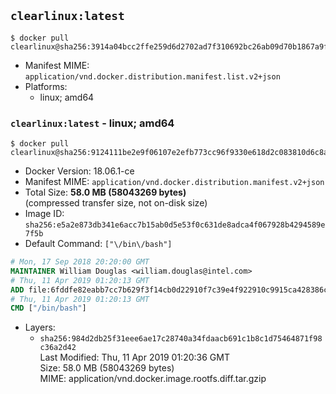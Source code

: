 ## `clearlinux:latest`

```console
$ docker pull clearlinux@sha256:3914a04bcc2ffe259d6d2702ad7f310692bc26ab09d70b1867a9f0770527f1af
```

-	Manifest MIME: `application/vnd.docker.distribution.manifest.list.v2+json`
-	Platforms:
	-	linux; amd64

### `clearlinux:latest` - linux; amd64

```console
$ docker pull clearlinux@sha256:9124111be2e9f06107e2efb773cc96f9330e618d2c083810d6c8a4244355a6b9
```

-	Docker Version: 18.06.1-ce
-	Manifest MIME: `application/vnd.docker.distribution.manifest.v2+json`
-	Total Size: **58.0 MB (58043269 bytes)**  
	(compressed transfer size, not on-disk size)
-	Image ID: `sha256:e5a2e873db341e6acc7b15ab0d5e53f0c631de8adca4f067928b4294589e7f5b`
-	Default Command: `["\/bin\/bash"]`

```dockerfile
# Mon, 17 Sep 2018 20:20:00 GMT
MAINTAINER William Douglas <william.douglas@intel.com>
# Thu, 11 Apr 2019 01:20:13 GMT
ADD file:6fddfe82eabb7cc7b629f3f14cb0d22910f7c39e4f922910c9915ca428386c03 in / 
# Thu, 11 Apr 2019 01:20:13 GMT
CMD ["/bin/bash"]
```

-	Layers:
	-	`sha256:984d2db25f31eee6ae17c28740a34fdaacb691c1b8c1d75464871f98c36a2d42`  
		Last Modified: Thu, 11 Apr 2019 01:20:36 GMT  
		Size: 58.0 MB (58043269 bytes)  
		MIME: application/vnd.docker.image.rootfs.diff.tar.gzip
